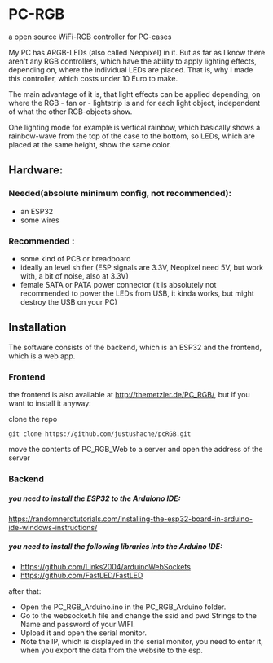 # PC-RGB
a open source WiFi-RGB controller for PC-cases

My PC has ARGB-LEDs (also called Neopixel) in it. But as far as I know there aren't any RGB controllers, which have the ability to apply lighting effects, depending on, where the individual LEDs are placed. That is, why I made this controller, which costs under 10 Euro to make. 

The main advantage of it is, that light effects can be applied depending, on where the RGB - fan or - lightstrip is and for each light object, independent of what the other RGB-objects show. 

One lighting mode for example is vertical rainbow, which basically shows a rainbow-wave from the top of the case to the bottom, so LEDs, which are placed at the same height, show the same color.

## Hardware:
### Needed(absolute minimum config, not recommended):
  - an ESP32
  - some wires
  
### Recommended :
  - some kind of PCB or breadboard 
  - ideally an level shifter (ESP signals are 3.3V, Neopixel need 5V, but work with, a bit of noise, also at 3.3V)
  - female SATA or PATA power connector (it is absolutely not recommended to power the LEDs from USB, it kinda works, but might destroy the USB on your PC)

## Installation
The software consists of the backend, which is an ESP32 and the frontend, which is a web app.
### Frontend
the frontend is also available at http://themetzler.de/PC_RGB/, but if you want to install it anyway:

clone the repo 
```
git clone https://github.com/justushache/pcRGB.git
```
move the contents of PC_RGB_Web to a server and open the address of the server

### Backend
##### you need to install the ESP32 to the Arduiono IDE:
https://randomnerdtutorials.com/installing-the-esp32-board-in-arduino-ide-windows-instructions/
##### you need to install the following libraries into the Arduino IDE:
 - https://github.com/Links2004/arduinoWebSockets
 - https://github.com/FastLED/FastLED
 
after that:
 - Open the PC_RGB_Arduino.ino in the PC_RGB_Arduino folder.
 - Go to the websocket.h file and change the ssid and pwd Strings to the Name and password of your WIFI.
 - Upload it and open the serial monitor.
 - Note the IP, which is displayed in the serial monitor, you need to enter it, when you export the data from the website to the esp.


  

